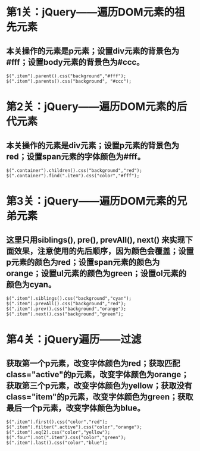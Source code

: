 # 第1关：jQuery——遍历DOM元素的祖先元素

## 本关操作的元素是p元素；设置div元素的背景色为#fff；设置body元素的背景色为#ccc。

    $(".item").parent().css("background","#fff");
    $(".item").parents().css("background", "#ccc");


# 第2关：jQuery——遍历DOM元素的后代元素

## 本关操作的元素是div元素；设置p元素的背景色为red；设置span元素的字体颜色为#fff。

    $(".container").children().css("background","red");
    $(".container").find(".item").css("color","#fff");


# 第3关：jQuery——遍历DOM元素的兄弟元素

## 这里只用siblings(), pre(), prevAll(), next() 来实现下面效果，注意使用的先后顺序，因为颜色会覆盖；设置p元素的颜色为red；设置span元素的颜色为orange；设置ul元素的颜色为green；设置ol元素的颜色为cyan。

    $(".item").siblings().css("background","cyan");
    $(".item").prevAll().css("background","red");
    $(".item").prev().css("background","orange");
    $(".item").next().css("background","green");


# 第4关：jQuery遍历——过滤

## 获取第一个p元素，改变字体颜色为red；获取匹配class="active"的p元素，改变字体颜色为orange；获取第三个p元素，改变字体颜色为yellow；获取没有class="item"的p元素，改变字体颜色为green；获取最后一个p元素，改变字体颜色为blue。

    $(".item").first().css("color","red");
    $(".item").filter(".active").css("color","orange");
    $(".item").eq(2).css("color","yellow");
    $(".four").not(".item").css("color","green");
    $(".item").last().css("color","blue");